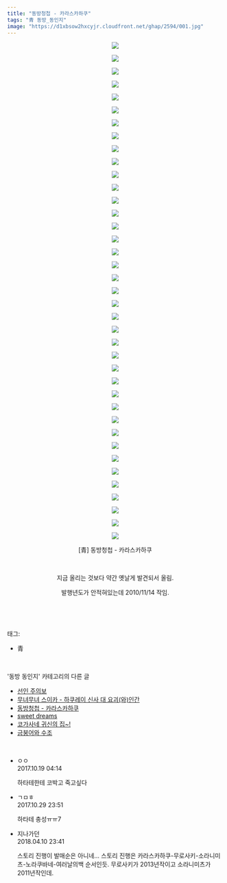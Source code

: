 ```yaml
---
title: "동방청첩 - 카라스카하쿠"
tags: "青 동방_동인지"
image: "https://d1xbsow2hxcyjr.cloudfront.net/ghap/2594/001.jpg"
---
```

<div class="article">
<p style="text-align: center; clear: none; float: none;"><img src="{{ site.imgserver10 }}/ghap/2594/001.jpg"/></p>
<p style="text-align: center; clear: none; float: none;"><img src="{{ site.imgserver10 }}/ghap/2594/002.jpg"/></p>
<p style="text-align: center; clear: none; float: none;"><img src="{{ site.imgserver10 }}/ghap/2594/003.jpg"/></p>
<p style="text-align: center; clear: none; float: none;"><img src="{{ site.imgserver10 }}/ghap/2594/004.jpg"/></p>
<p style="text-align: center; clear: none; float: none;"><img src="{{ site.imgserver10 }}/ghap/2594/005.jpg"/></p>
<p style="text-align: center; clear: none; float: none;"><img src="{{ site.imgserver10 }}/ghap/2594/006.jpg"/></p>
<p style="text-align: center; clear: none; float: none;"><img src="{{ site.imgserver10 }}/ghap/2594/007.jpg"/></p>
<p style="text-align: center; clear: none; float: none;"><img src="{{ site.imgserver10 }}/ghap/2594/008.jpg"/></p>
<p style="text-align: center; clear: none; float: none;"><img src="{{ site.imgserver10 }}/ghap/2594/009.jpg"/></p>
<p style="text-align: center; clear: none; float: none;"><img src="{{ site.imgserver10 }}/ghap/2594/010.jpg"/></p>
<p style="text-align: center; clear: none; float: none;"><img src="{{ site.imgserver10 }}/ghap/2594/011.jpg"/></p>
<p style="text-align: center; clear: none; float: none;"><img src="{{ site.imgserver10 }}/ghap/2594/012.jpg"/></p>
<p style="text-align: center; clear: none; float: none;"><img src="{{ site.imgserver10 }}/ghap/2594/013.jpg"/></p>
<p style="text-align: center; clear: none; float: none;"><img src="{{ site.imgserver10 }}/ghap/2594/014.jpg"/></p>
<p style="text-align: center; clear: none; float: none;"><img src="{{ site.imgserver10 }}/ghap/2594/015.jpg"/></p>
<p style="text-align: center; clear: none; float: none;"><img src="{{ site.imgserver10 }}/ghap/2594/016.jpg"/></p>
<p style="text-align: center; clear: none; float: none;"><img src="{{ site.imgserver10 }}/ghap/2594/017.jpg"/></p>
<p style="text-align: center; clear: none; float: none;"><img src="{{ site.imgserver10 }}/ghap/2594/018.jpg"/></p>
<p style="text-align: center; clear: none; float: none;"><img src="{{ site.imgserver10 }}/ghap/2594/019.jpg"/></p>
<p style="text-align: center; clear: none; float: none;"><img src="{{ site.imgserver10 }}/ghap/2594/020.jpg"/></p>
<p style="text-align: center; clear: none; float: none;"><img src="{{ site.imgserver10 }}/ghap/2594/021.jpg"/></p>
<p style="text-align: center; clear: none; float: none;"><img src="{{ site.imgserver10 }}/ghap/2594/022.jpg"/></p>
<p style="text-align: center; clear: none; float: none;"><img src="{{ site.imgserver10 }}/ghap/2594/023.jpg"/></p>
<p style="text-align: center; clear: none; float: none;"><img src="{{ site.imgserver10 }}/ghap/2594/024.jpg"/></p>
<p style="text-align: center; clear: none; float: none;"><img src="{{ site.imgserver10 }}/ghap/2594/025.jpg"/></p>
<p style="text-align: center; clear: none; float: none;"><img src="{{ site.imgserver10 }}/ghap/2594/026.jpg"/></p>
<p style="text-align: center; clear: none; float: none;"><img src="{{ site.imgserver10 }}/ghap/2594/027.jpg"/></p>
<p style="text-align: center; clear: none; float: none;"><img src="{{ site.imgserver10 }}/ghap/2594/028.jpg"/></p>
<p style="text-align: center; clear: none; float: none;"><img src="{{ site.imgserver10 }}/ghap/2594/029.jpg"/></p>
<p style="text-align: center; clear: none; float: none;"><img src="{{ site.imgserver10 }}/ghap/2594/030.jpg"/></p>
<p style="text-align: center; clear: none; float: none;"><img src="{{ site.imgserver10 }}/ghap/2594/031.jpg"/></p>
<p style="text-align: center; clear: none; float: none;"><img src="{{ site.imgserver10 }}/ghap/2594/032.jpg"/></p>
<p style="text-align: center; clear: none; float: none;"><img src="{{ site.imgserver10 }}/ghap/2594/033.jpg"/></p>
<p style="text-align: center; clear: none; float: none;"><img src="{{ site.imgserver10 }}/ghap/2594/034.jpg"/></p>
<p style="text-align: center; clear: none; float: none;"><img src="{{ site.imgserver10 }}/ghap/2594/035.jpg"/></p>
<p style="text-align: center; clear: none; float: none;"><img src="{{ site.imgserver10 }}/ghap/2594/036.jpg"/></p>
<p style="text-align: center; clear: none; float: none;"><img src="{{ site.imgserver10 }}/ghap/2594/037.jpg"/></p>
<p style="text-align: center; clear: none; float: none;"><img src="{{ site.imgserver10 }}/ghap/2594/038.jpg"/></p>
<p style="text-align: center; clear: none; float: none;"><img src="{{ site.imgserver10 }}/ghap/2594/039.jpg"/></p>
<p style="text-align: center; clear: none; float: none;">[青] 동방청첩 - 카라스카하쿠</p>
<p style="text-align: center; clear: none; float: none;"><br/></p>
<p style="text-align: center; clear: none; float: none;">지금 올리는 것보다 약간 옛날게 발견되서 올림.</p>
<p style="text-align: center; clear: none; float: none;">발행년도가 안적혀있는데 2010/11/14 작임.</p>
<p><br/></p>
</div><br/>
<div class="tagTrail">
<p>태그: </p>
<ul>
<li>青</li>
</ul>
</div><br/>
<div class="another">
<p>'동방 동인지' 카테고리의 다른 글</p>
<ul>
<li><a href="/ghap_2597">선인 주의보</a></li>
<li><a href="/ghap_2595">무녀무녀 스이카 - 하쿠레이 신사 대 요괴(와)인간</a></li>
<li><a href="/ghap_2594">동방청첩 - 카라스카하쿠</a></li>
<li><a href="/ghap_2593">sweet dreams</a></li>
<li><a href="/ghap_2592">코가사네 귀신의 집~!</a></li>
<li><a href="/ghap_2590">금붕어와 수조</a></li>
</ul>
</div><br/>
<div class="cb_module cb_fluid">
<div class="cb_wrt cb_profile">
<div class="comment">
<ul>
<li class="cb_thumb_off" id="comment15108782">
<div class="cb_comment_area">
<div class="cb_info_area">
<div class="cb_section">
<span class="cb_nick_name">ㅇㅇ</span>
</div>
<div class="cb_section">
<span class="cb_date">2017.10.19 04:14 </span>
</div>
</div>
<div class="cb_dsc_comment">
<p class="cb_dsc">
											하타테한테 코박고 죽고싶다
										</p>
</div>
</div></li>
<li class="cb_thumb_off" id="comment15117415">
<div class="cb_comment_area">
<div class="cb_info_area">
<div class="cb_section">
<span class="cb_nick_name">ㄱㅁㅎ</span>
</div>
<div class="cb_section">
<span class="cb_date">2017.10.29 23:51 </span>
</div>
</div>
<div class="cb_dsc_comment">
<p class="cb_dsc">
											하타테 충성ㅠㅠ7
										</p>
</div>
</div></li>
<li class="cb_thumb_off" id="comment15236862">
<div class="cb_comment_area">
<div class="cb_info_area">
<div class="cb_section">
<span class="cb_nick_name">지나가던</span>
</div>
<div class="cb_section">
<span class="cb_date">2018.04.10 23:41 </span>
</div>
</div>
<div class="cb_dsc_comment">
<p class="cb_dsc">
											스토리 진행이 발매순은 아니네... 스토리 진행은 카라스카하쿠-무로사키-소라니미츠-노라쿠바네-여러날의백 순서인듯. 무로사키가 2013년작이고 소라니미츠가 2011년작인데.
										</p>
</div>
</div></li>
</ul>
</div>
</div><!-- commentList close -->
</div><br/>
